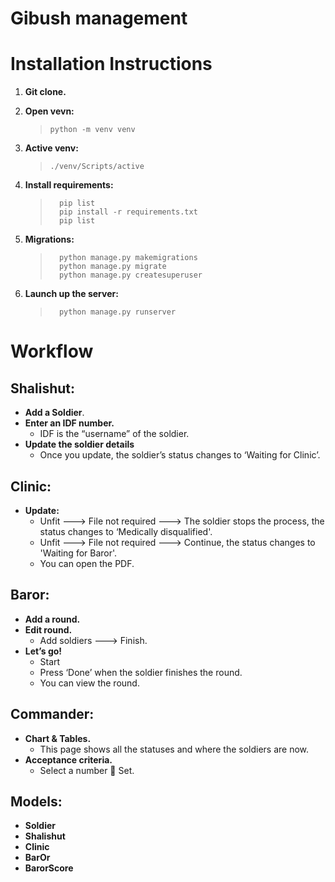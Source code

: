 # Gibush management
# Installation Instructions
1. **Git clone.**
2. **Open vevn:**
	>     python -m venv venv
3. **Active venv:**
    >     ./venv/Scripts/active
5. **Install requirements:**
    >		pip list
    >		pip install -r requirements.txt
    >		pip list
 
6. **Migrations:**
    >		python manage.py makemigrations
    >		python manage.py migrate
    >		python manage.py createsuperuser
7.	**Launch up the server:** 
    >		python manage.py runserver
# Workflow
## Shalishut:
- **Add a Soldier**.
- **Enter an IDF number.**
  - IDF is the “username” of the soldier.
- **Update the soldier details**
	- Once you update, the soldier’s status changes to ‘Waiting for Clinic’.
## Clinic:
-	**Update:**
    - Unfit ---> File not required ---> The soldier stops the process, the status changes to ‘Medically disqualified'.
    -	Unfit ---> File not required ---> Continue, the status changes to 'Waiting for Baror'.
    - You can open the PDF.
## Baror:
-	**Add a round.**
-	**Edit round.** 
    - Add soldiers ---> Finish.
-	**Let’s go!**
    - Start
    - Press ‘Done’ when the soldier finishes the round.
    - You can view the round. 
## Commander:
-	**Chart & Tables.**
    - This page shows all the statuses and where the soldiers are now.
-	**Acceptance criteria.**
    - Select a number  Set.

## Models:
- **Soldier**
- **Shalishut**
- **Clinic**
- **BarOr**
- **BarorScore**


